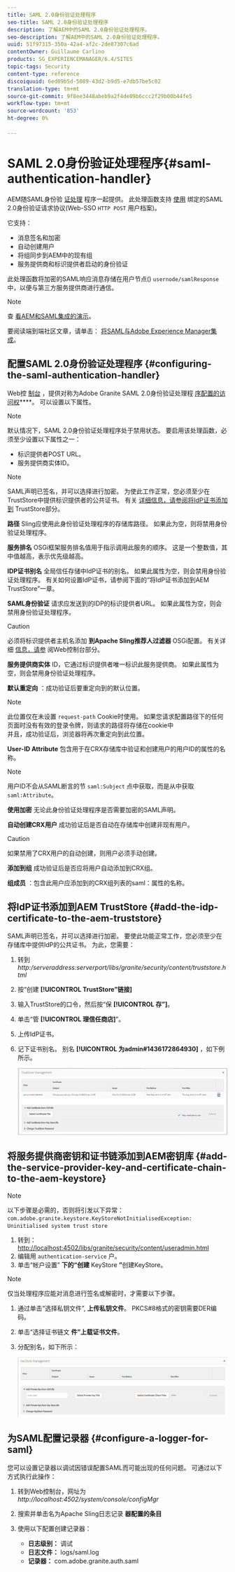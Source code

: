 ```yaml
---
title: SAML 2.0身份验证处理程序
seo-title: SAML 2.0身份验证处理程序
description: 了解AEM中的SAML 2.0身份验证处理程序。
seo-description: 了解AEM中的SAML 2.0身份验证处理程序。
uuid: 51f97315-350a-42a4-af2c-2de87307c6ad
contentOwner: Guillaume Carlino
products: SG_EXPERIENCEMANAGER/6.4/SITES
topic-tags: Security
content-type: reference
discoiquuid: 6ed09b5d-5089-43d2-b9d5-e7db57be5c02
translation-type: tm+mt
source-git-commit: 9f8ee3448abeb9a2f4de09b6ccc2f29b00b44fe5
workflow-type: tm+mt
source-wordcount: '853'
ht-degree: 0%

---
```



# SAML 2.0身份验证处理程序{#saml-authentication-handler}

AEM随SAML身份验 [证处理](http://saml.xml.org/saml-specifications) 程序一起提供。 此处理函数支持 [使用](http://saml.xml.org/saml-specifications) 绑定的SAML 2.0身份验证请求协议(Web-SSO `HTTP POST` 用户档案)。

它支持：

* 消息签名和加密
* 自动创建用户
* 将组同步到AEM中的现有组
* 服务提供商和标识提供者启动的身份验证

此处理函数将加密的SAML响应消息存储在用户节点() `usernode/samlResponse`中，以便与第三方服务提供商进行通信。

>[!NOTE]
>
>查 [看AEM和SAML集成的演示](https://helpx.adobe.com/experience-manager/kb/simple-saml-demo.html)。
>
>要阅读端到端社区文章，请单击： [将SAML与Adobe Experience Manager集成](https://helpx.adobe.com/experience-manager/using/aem63_saml.html)。

## 配置SAML 2.0身份验证处理程序 {#configuring-the-saml-authentication-handler}

Web控 [制台](/help/sites-deploying/configuring-osgi.md) ，提供对称为Adobe Granite SAML 2.0身份验证处理程 [序配置的访问权](http://saml.xml.org/saml-specifications)****。 可以设置以下属性。

>[!NOTE]
>
>默认情况下，SAML 2.0身份验证处理程序处于禁用状态。 要启用该处理函数，必须至少设置以下属性之一：
>
>* 标识提供者POST URL。
>* 服务提供商实体ID。

>



>[!NOTE]
>
>SAML声明已签名，并可以选择进行加密。 为使此工作正常，您必须至少在TrustStore中提供标识提供者的公共证书。 有关 [详细信息，请参阅将IdP证书添加到](/help/sites-administering/saml-2-0-authenticationhandler.md#add-the-idp-certificate-to-the-aem-truststore) TrustStore部分。

**路径** Sling应使用此身份验证处理程序的存储库路径。 如果此为空，则将禁用身份验证处理程序。

**服务排名** OSGi框架服务排名值用于指示调用此服务的顺序。 这是一个整数值，其中值越高，表示优先级越高。

**IDP证书别名** 全局信任存储中IdP证书的别名。 如果此属性为空，则会禁用身份验证处理程序。 有关如何设置IdP证书，请参阅下面的“将IdP证书添加到AEM TrustStore”一章。

**SAML身份验证** 请求应发送到的IDP的标识提供者URL。 如果此属性为空，则会禁用身份验证处理程序。

>[!CAUTION]
>
>必须将标识提供者主机名添加 **到Apache Sling推荐人过滤器** OSGi配置。 有关详细 [信息，请参](/help/sites-deploying/configuring-osgi.md) 阅Web控制台部分。

**服务提供商实体** ID，它通过标识提供者唯一标识此服务提供商。 如果此属性为空，则会禁用身份验证处理程序。

**默认重定向** ：成功验证后要重定向到的默认位置。

>[!NOTE]
>
>此位置仅在未设置 `request-path` Cookie时使用。 如果您请求配置路径下的任何页面时没有有效的登录令牌，则请求的路径将存储在cookie中\
>并且，成功验证后，浏览器将再次重定向到此位置。

**User-ID Attribute** 包含用于在CRX存储库中验证和创建用户的用户ID的属性的名称。

>[!NOTE]
>
>用户ID不会从SAML断言的节 `saml:Subject` 点中获取，而是从中获取 `saml:Attribute`。

**使用加密** 无论此身份验证处理程序是否需要加密的SAML声明。

**自动创建CRX用户** 成功验证后是否自动在存储库中创建非现有用户。

>[!CAUTION]
>
>如果禁用了CRX用户的自动创建，则用户必须手动创建。

**添加到组** 成功验证后是否应将用户自动添加到CRX组。

**组成员** ：包含此用户应添加到的CRX组列表的saml：属性的名称。

## 将IdP证书添加到AEM TrustStore {#add-the-idp-certificate-to-the-aem-truststore}

SAML声明已签名，并可以选择进行加密。 要使此功能正常工作，您必须至少在存储库中提供IdP的公共证书。 为此，您需要：

1. 转到 *http:/serveraddress:serverport/libs/granite/security/content/truststore.html*
1. 按“创建 **[!UICONTROL TrustStore”链接]**
1. 输入TrustStore的口令，然后按“保 **[!UICONTROL 存”]**。
1. 单击“管 **[!UICONTROL 理信任商店]**”。
1. 上传IdP证书。
1. 记下证书别名。 别名 **[!UICONTROL 为admin#1436172864930]** ，如下例所示。

   ![chlimage_1-372](assets/chlimage_1-372.png)

## 将服务提供商密钥和证书链添加到AEM密钥库 {#add-the-service-provider-key-and-certificate-chain-to-the-aem-keystore}

>[!NOTE]
>
>以下步骤是必需的，否则将引发以下异常： `com.adobe.granite.keystore.KeyStoreNotInitialisedException: Uninitialised system trust store`

1. 转到： [http://localhost:4502/libs/granite/security/content/useradmin.html](http://localhost:4502/libs/granite/security/content/useradmin.html)
1. 编辑用 `authentication-service` 户。
1. 单击“帐户设置” **下的“创建** KeyStore **”**&#x200B;创建KeyStore。

>[!NOTE]
>
>仅当处理程序应能对消息进行签名或解密时，才需要以下步骤。

1. 通过单击“选择私钥文件”, **上传私钥文件**。 PKCS#8格式的密钥需要DER编码。
1. 单击“选择证书链文 **件”上载证书文件**。
1. 分配别名，如下所示：

   ![chlimage_1-373](assets/chlimage_1-373.png)

## 为SAML配置记录器 {#configure-a-logger-for-saml}

您可以设置记录器以调试因错误配置SAML而可能出现的任何问题。 可通过以下方式执行此操作：

1. 转到Web控制台，网址为 *http://localhost:4502/system/console/configMgr*
1. 搜索并单击名为Apache Sling日志记录 **器配置的条目**
1. 使用以下配置创建记录器：

   * **日志级别：** 调试
   * **日志文件：** logs/saml.log
   * **记录器：** com.adobe.granite.auth.saml

